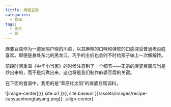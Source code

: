 ```yaml
---
tittle: 麻婆豆腐
categories:
  - 食谱
tags:
  - 快手
  - 辣
---
```


麻婆豆腐作为一道家喻户晓的川菜，以其麻辣的口味和弹软的口感深受普通老百姓喜欢。即便是身处东北的黑龙江，巧手的主妇也会时不时给孩子做上一次解解馋。

前段时间重温《中华小当家》的时候注意到了一个细节——正宗的麻婆豆腐应当是炒出来的，而不是炖煮出来，这也将是我们制作麻婆豆腐的关键。

在下面的食谱中，我用的是“草原红太阳”的麻婆豆腐调料，

![image-center]({{ site.url }}{{ site.baseurl }}/assets/images/recipe-caoyuanhongtaiyang.png){: .align-center}